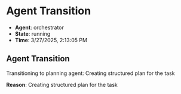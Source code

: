 # Agent Transition

- **Agent**: orchestrator
- **State**: running
- **Time**: 3/27/2025, 2:13:05 PM

## Agent Transition

Transitioning to planning agent: Creating structured plan for the task

**Reason**: Creating structured plan for the task

